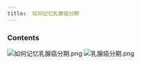```yaml
---
title:  如何记忆乳腺癌分期
--- 
```


### Contents
![如何记忆乳腺癌分期.png](/note-images/如何记忆乳腺癌分期.png)
![乳腺癌分期.png](/note-images/乳腺癌分期.png)
